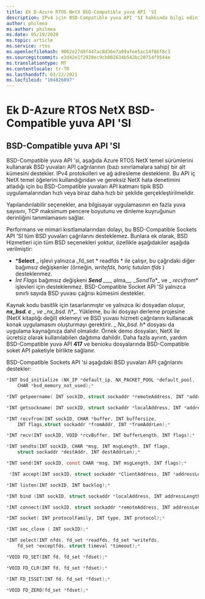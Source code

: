 ```yaml
---
title: Ek D-Azure RTOS NetX BSD-Compatible yuva API 'SI
description: IPv4 için BSD-Compatible yuva API 'SI hakkında bilgi edinin.
author: philmea
ms.author: philmea
ms.date: 05/19/2020
ms.topic: article
ms.service: rtos
ms.openlocfilehash: 9062e27d8f447ac8d36e7a09afee5ac14f86f8c3
ms.sourcegitcommit: e3d42e1f2920ec9cb002634b542bc20754f9544e
ms.translationtype: MT
ms.contentlocale: tr-TR
ms.lasthandoff: 03/22/2021
ms.locfileid: "104826897"
---
```

# <a name="appendix-d---azure-rtos-netx-bsd-compatible-socket-api"></a>Ek D-Azure RTOS NetX BSD-Compatible yuva API 'SI

## <a name="bsd-compatible-socket-api"></a>BSD-Compatible yuva API 'SI

BSD-Compatible yuva API 'si, aşağıda Azure RTOS NetX temel sürümlerini kullanarak BSD yuvaları API çağrılarının (bazı sınırlamalara sahip) bir alt kümesini destekler. IPv4 protokolleri ve ağ adresleme desteklenir. Bu API iç NetX temel öğelerini kullandığından ve gereksiz NetX hata denetimini atladığı için bu BSD-Compatible yuvaları API katmanı tipik BSD uygulamalarından hızlı veya biraz daha hızlı bir şekilde gerçekleştirilmelidir.

Yapılandırılabilir seçenekler, ana bilgisayar uygulamasının en fazla yuva sayısını, TCP maksimum pencere boyutunu ve dinleme kuyruğunun derinliğini tanımlamasını sağlar.

Performans ve mimari kısıtlamalarından dolayı, bu BSD-Compatible Sockets API 'SI tüm BSD yuvaları çağrılarını desteklemez. Bunlara ek olarak, BSD Hizmetleri için tüm BSD seçenekleri yoktur, özellikle aşağıdakiler aşağıda verilmiştir:

- ***Select** _ işlevi yalnızca _fd_set \* readfds * ile çalışır, bu çağrıdaki diğer bağımsız değişkenler (örneğin, *writefds*, *hariç tutulan tfds* ) desteklenmez.
- *İnt Flags* bağımsız değişkeni ***Send** _*__, alma_*_, _*_SendTo_*_ ve _ *_recvfrom_** işlevleri için desteklenmez. BSD-Compatible Socket API 'SI yalnızca sınırlı sayıda BSD yuvası çağrısı kümesini destekler.

Kaynak kodu basitlik için tasarlanmıştır ve yalnızca iki dosyadan oluşur, ***nx_bsd. c** _ ve _*_nx_bsd. h_*_. Yükleme, bu iki dosyayı derleme projesine (NetX kitaplığı değil) eklemeyi ve BSD yuvası hizmeti çağrılarını kullanacak konak uygulamasını oluşturmayı gerektirir. _ *_Nx_bsd. h_** dosyası da uygulama kaynağınıza dahil olmalıdır. Örnek demo dosyaları, NetX ile ücretsiz olarak kullanılabilen dağıtıma dahildir. Daha fazla ayrıntı, yardım BSD-Compatible yuva API **417** ve benioku dosyalarında BSD-Compatible soket API paketiyle birlikte sağlanır.

BSD-Compatible Sockets API 'si aşağıdaki BSD yuvaları API çağrılarını destekler:

```C
*INT bsd_initialize (NX_IP *default_ip, NX_PACKET_POOL *default_pool,
    CHAR *bsd_memory_not_used);*

*INT getpeername( INT sockID, struct sockaddr *remoteAddress, INT *addressLength);*

*INT getsockname( INT sockID, struct sockaddr *localAddress, INT *addressLength);*

*INT recvfrom(INT sockID, CHAR *buffer, INT buffersize,
    INT flags,struct sockaddr *fromAddr, INT *fromAddrLen);*

*INT recv(INT sockID, VOID *rcvBuffer, INT bufferLength, INT flags);*

*INT sendto(INT sockID, CHAR *msg, INT msgLength, INT flags,
    struct sockaddr *destAddr, INT destAddrLen);*

*INT send(INT sockID, const CHAR *msg, INT msgLength, INT flags);*

 *INT accept(INT sockID, struct sockaddr *ClientAddress, INT *addressLength);*

*INT listen(INT sockID, INT backlog);*

*INT bind (INT sockID, struct sockaddr *localAddress, INT addressLength);*

*INT connect(INT sockID, struct sockaddr *remoteAddress, INT addressLength);*

*INT socket( INT protocolFamily, INT type, INT protocol);*

*INT soc_close ( INT sockID);*

*INT select(INT nfds, fd_set *readfds, fd_set *writefds,
    fd_set *exceptfds, struct timeval *timeout);*

*VOID FD_SET(INT fd, fd_set *fdset);*

*VOID FD_CLR(INT fd, fd_set *fdset);*

*INT FD_ISSET(INT fd, fd_set *fdset);*

*VOID FD_ZERO(fd_set *fdset);*

```
